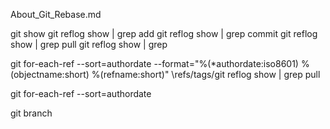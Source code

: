 About_Git_Rebase.md

git show
git reflog show | grep add
git reflog show | grep commit
git reflog show | grep pull
git reflog show | grep 

git for-each-ref --sort=authordate \--format="%(*authordate:iso8601) %(objectname:short) %(refname:short)" \refs/tags/git reflog show | grep pull

git for-each-ref --sort=authordate

git branch


